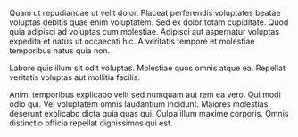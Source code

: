 Quam ut repudiandae ut velit dolor. Placeat perferendis voluptates beatae voluptas debitis quae enim voluptatem. Sed ex dolor totam cupiditate. Quod quia adipisci ad voluptas cum molestiae. Adipisci aut aspernatur voluptas expedita et natus ut occaecati hic. A veritatis tempore et molestiae temporibus natus quia non.
 Labore quis illum sit odit voluptas. Molestiae quos omnis atque ea. Repellat veritatis voluptas aut mollitia facilis.
 Animi temporibus explicabo velit sed numquam aut rem ea vero. Qui modi odio qui. Vel voluptatem omnis laudantium incidunt. Maiores molestias deserunt explicabo dicta quia quas qui. Culpa illum maxime corporis. Omnis distinctio officia repellat dignissimos qui est.